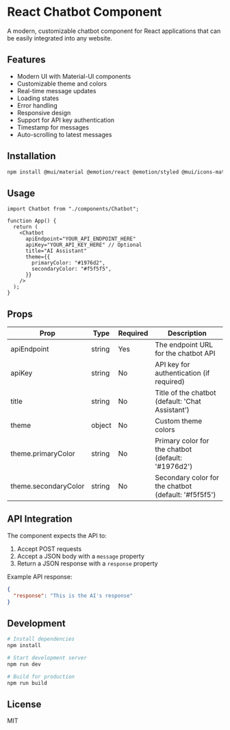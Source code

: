 # React Chatbot Component

A modern, customizable chatbot component for React applications that can be easily integrated into any website.

## Features

- Modern UI with Material-UI components
- Customizable theme and colors
- Real-time message updates
- Loading states
- Error handling
- Responsive design
- Support for API key authentication
- Timestamp for messages
- Auto-scrolling to latest messages

## Installation

```bash
npm install @mui/material @emotion/react @emotion/styled @mui/icons-material
```

## Usage

```tsx
import Chatbot from "./components/Chatbot";

function App() {
  return (
    <Chatbot
      apiEndpoint="YOUR_API_ENDPOINT_HERE"
      apiKey="YOUR_API_KEY_HERE" // Optional
      title="AI Assistant"
      theme={{
        primaryColor: "#1976d2",
        secondaryColor: "#f5f5f5",
      }}
    />
  );
}
```

## Props

| Prop                 | Type   | Required | Description                                          |
| -------------------- | ------ | -------- | ---------------------------------------------------- |
| apiEndpoint          | string | Yes      | The endpoint URL for the chatbot API                 |
| apiKey               | string | No       | API key for authentication (if required)             |
| title                | string | No       | Title of the chatbot (default: 'Chat Assistant')     |
| theme                | object | No       | Custom theme colors                                  |
| theme.primaryColor   | string | No       | Primary color for the chatbot (default: '#1976d2')   |
| theme.secondaryColor | string | No       | Secondary color for the chatbot (default: '#f5f5f5') |

## API Integration

The component expects the API to:

1. Accept POST requests
2. Accept a JSON body with a `message` property
3. Return a JSON response with a `response` property

Example API response:

```json
{
  "response": "This is the AI's response"
}
```

## Development

```bash
# Install dependencies
npm install

# Start development server
npm run dev

# Build for production
npm run build
```

## License

MIT

